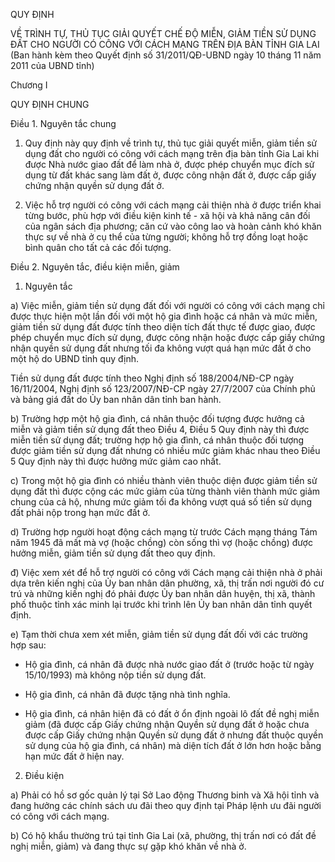 QUY ĐỊNH

VỀ TRÌNH TỰ, THỦ TỤC GIẢI QUYẾT CHẾ ĐỘ MIỄN, GIẢM TIỀN SỬ DỤNG ĐẤT CHO NGƯỜI CÓ CÔNG VỚI CÁCH MẠNG TRÊN ĐỊA BÀN TỈNH GIA LAI (Ban hành kèm theo Quyết định số 31/2011/QĐ-UBND ngày 10 tháng 11 năm 2011 của UBND tỉnh)

Chương I

QUY ĐỊNH CHUNG

Điều 1. Nguyên tắc chung

1. Quy định này quy định về trình tự, thủ tục giải quyết miễn, giảm tiền sử dụng đất cho người có công với cách mạng trên địa bàn tỉnh Gia Lai khi được Nhà nước giao đất để làm nhà ở, được phép chuyển mục đích sử dụng từ đất khác sang làm đất ở, được công nhận đất ở, được cấp giấy chứng nhận quyền sử dụng đất ở.

2. Việc hỗ trợ người có công với cách mạng cải thiện nhà ở được triển khai từng bước, phù hợp với điều kiện kinh tế - xã hội và khả năng cân đối của ngân sách địa phương; căn cứ vào công lao và hoàn cảnh khó khăn thực sự về nhà ở cụ thể của từng người; không hỗ trợ đồng loạt hoặc bình quân cho tất cả các đối tượng.

Điều 2. Nguyên tắc, điều kiện miễn, giảm

1. Nguyên tắc

a) Việc miễn, giảm tiền sử dụng đất đối với người có công với cách mạng chỉ được thực hiện một lần đối với một hộ gia đình hoặc cá nhân và mức miễn, giảm tiền sử dụng đất được tính theo diện tích đất thực tế được giao, được phép chuyển mục đích sử dụng, được công nhận hoặc được cấp giấy chứng nhận quyền sử dụng đất nhưng tối đa không vượt quá hạn mức đất ở cho một hộ do UBND tỉnh quy định.

Tiền sử dụng đất được tính theo Nghị định số 188/2004/NĐ-CP ngày 16/11/2004, Nghị định số 123/2007/NĐ-CP ngày 27/7/2007 của Chính phủ và bảng giá đất do Ủy ban nhân dân tỉnh ban hành.

b) Trường hợp một hộ gia đình, cá nhân thuộc đối tượng được hưởng cả miễn và giảm tiền sử dụng đất theo Điều 4, Điều 5 Quy định này thì được miễn tiền sử dụng đất; trường hợp hộ gia đình, cá nhân thuộc đối tượng được giảm tiền sử dụng đất nhưng có nhiều mức giảm khác nhau theo Điều 5 Quy định này thì được hưởng mức giảm cao nhất.

c) Trong một hộ gia đình có nhiều thành viên thuộc diện được giảm tiền sử dụng đất thì được cộng các mức giảm của từng thành viên thành mức giảm chung của cả hộ, nhưng mức giảm tối đa không vượt quá số tiền sử dụng đất phải nộp trong hạn mức đất ở.

d) Trường hợp người hoạt động cách mạng từ trước Cách mạng tháng Tám năm 1945 đã mất mà vợ (hoặc chồng) còn sống thì vợ (hoặc chồng) được hưởng miễn, giảm tiền sử dụng đất theo quy định.

đ) Việc xem xét để hỗ trợ người có công với Cách mạng cải thiện nhà ở phải dựa trên kiến nghị của Ủy ban nhân dân phường, xã, thị trấn nơi người đó cư trú và những kiến nghị đó phải được Ủy ban nhân dân huyện, thị xã, thành phố thuộc tỉnh xác minh lại trước khi trình lên Ủy ban nhân dân tỉnh quyết định.

e) Tạm thời chưa xem xét miễn, giảm tiền sử dụng đất đối với các trường hợp sau:

- Hộ gia đình, cá nhân đã được nhà nước giao đất ở (trước hoặc từ ngày 15/10/1993) mà không nộp tiền sử dụng đất.

- Hộ gia đình, cá nhân đã được tặng nhà tình nghĩa.

- Hộ gia đình, cá nhân hiện đã có đất ở ổn định ngoài lô đất đề nghị miễn giảm (đã được cấp Giấy chứng nhận Quyền sử dụng đất ở hoặc chưa được cấp Giấy chứng nhận Quyền sử dụng đất ở nhưng đất thuộc quyền sử dụng của hộ gia đình, cá nhân) mà diện tích đất ở lớn hơn hoặc bằng hạn mức đất ở hiện nay.

2. Điều kiện

a) Phải có hồ sơ gốc quản lý tại Sở Lao động Thương binh và Xã hội tỉnh và đang hưởng các chính sách ưu đãi theo quy định tại Pháp lệnh ưu đãi người có công với cách mạng.

b) Có hộ khẩu thường trú tại tỉnh Gia Lai (xã, phường, thị trấn nơi có đất đề nghị miễn, giảm) và đang thực sự gặp khó khăn về nhà ở.